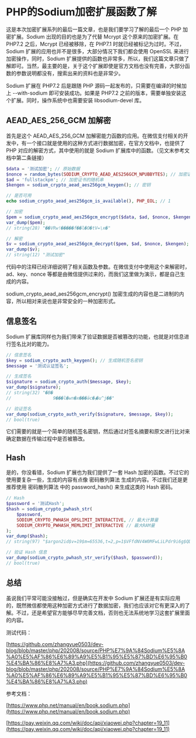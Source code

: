 # PHP的Sodium加密扩展函数了解

这是本次加密扩展系列的最后一篇文章，也是我们要学习了解的最后一个 PHP 加密扩展。Sodium 出现的目的也是为了代替 Mcrypt 这个原来的加密扩展。在 PHP7.2 之后，Mcrypt 已经被移除，在 PHP7.1 时就已经被标记为过时。不过，Sodium 扩展的应用也并不是很多，大部分情况下我们都会使用 OpenSSL 来进行加密操作，同时，Sodium 扩展提供的函数也非常多，所以，我们这篇文章只做了解即可。当然，最主要的是，关于这个扩展即使是官方文档也没有完善，大部分函数的参数说明都没有，搜索出来的资料也是非常少。

Sodium 扩展在 PHP7.2 后是跟随 PHP 源码一起发布的，只需要在编译的时候加上 --with-sodium 即可安装成功。如果是 PHP7.2 之前的版本，需要单独安装这个扩展。同时，操作系统中也需要安装 libsodium-devel 库。

## AEAD_AES_256_GCM 加解密

首先是这个 AEAD_AES_256_GCM 加解密能力函数的应用。在微信支付相关的开发中，有一个接口就是使用的这种方式进行数据加密，在官方文档中，也提供了 PHP 对应的解密方式，其中使用的就是 Sodium 扩展库中的函数。（见文末参考文档中第二条链接）

```php
$data = '测试加密'; // 原始数据
$nonce = random_bytes(SODIUM_CRYPTO_AEAD_AES256GCM_NPUBBYTES); // 加密证书的随机串,加密证书的随机串
$ad = 'fullstackpm'; // 加密证书的随机串
$kengen = sodium_crypto_aead_aes256gcm_keygen(); // 密钥

// 是否可用
echo sodium_crypto_aead_aes256gcm_is_available(), PHP_EOL; // 1

// 加密
$pem = sodium_crypto_aead_aes256gcm_encrypt($data, $ad, $nonce, $kengen);
var_dump($pem);
// string(28) "��VRw!�����f��l�O�tV=\x�"

// 解密
$v = sodium_crypto_aead_aes256gcm_decrypt($pem, $ad, $nonce, $kengen);
var_dump($v);
// string(12) "测试加密"
```

代码中的注释已经详细说明了相关函数及参数。在微信支付中使用这个来解密时，ad、key、nonce 等都是由微信提供过来的，而我们这里做为演示，都是自己生成的内容。

sodium_crypto_aead_aes256gcm_encrypt() 加密生成的内容也是二进制的内容，所以相对来说也是非常安全的一种加密形式。

## 信息签名

Sodium 扩展库同样也为我们带来了验证数据是否被篡改的功能，也就是对信息进行签名比对的能力。

```php
// 信息签名
$key = sodium_crypto_auth_keygen(); // 生成随机签名密钥
$message = '测试认证签名';

// 生成签名
$signature = sodium_crypto_auth($message, $key);
var_dump($signature);
// string(32) "�B�
//                9���l�wn�x���ӛc�ܙ�u^j��"

// 验证签名
var_dump(sodium_crypto_auth_verify($signature, $message, $key));
// bool(true)
```

它们需要的就是一个简单的随机签名密钥，然后通过对签名摘要和原文进行比对来确定数据在传输过程中是否被篡改。

## Hash

是的，你没看错，Sodium 扩展也为我们提供了一套 Hash 加密的函数。不过它的使用要复杂一些，生成的内容有点像 密码散列算法 生成的内容。不过我们还是更推荐使用 密码散列算法 中的 password_hash() 来生成这类的 Hash 密码。

```php
// Hash
$password = '测试Hash';
$hash = sodium_crypto_pwhash_str(
    $password,
    SODIUM_CRYPTO_PWHASH_OPSLIMIT_INTERACTIVE, // 最大计算量
    SODIUM_CRYPTO_PWHASH_MEMLIMIT_INTERACTIVE // 最大RAM量
);
var_dump($hash);
// string(97) "$argon2id$v=19$m=65536,t=2,p=1$VFfdNV4W0MFwLiLPdr9i6g$QDmd5sQToZANYTVEkPVTbPvbY7tuf1ALKU3IXrF44R0"

// 验证 Hash 信息
var_dump(sodium_crypto_pwhash_str_verify($hash, $password));
// bool(true)
```

## 总结

虽说我们平常可能没接触过，但是确实在开发中 Sodium 扩展还是有实际应用的，既然微信都使用这种加密方式进行了数据加密，我们也应该对它有更深入的了解。不过，还是希望官方能够尽早完善文档，否则也无法系统地学习这套扩展里面的内容。

测试代码：

[https://github.com/zhangyue0503/dev-blog/blob/master/php/202008/source/PHP%E7%9A%84Sodium%E5%8A%A0%E5%AF%86%E6%89%A9%E5%B1%95%E5%87%BD%E6%95%B0%E4%BA%86%E8%A7%A3.php](https://github.com/zhangyue0503/dev-blog/blob/master/php/202008/source/PHP%E7%9A%84Sodium%E5%8A%A0%E5%AF%86%E6%89%A9%E5%B1%95%E5%87%BD%E6%95%B0%E4%BA%86%E8%A7%A3.php)

参考文档：

[https://www.php.net/manual/en/book.sodium.php](https://www.php.net/manual/en/book.sodium.php)

[https://pay.weixin.qq.com/wiki/doc/api/xiaowei.php?chapter=19_11](https://pay.weixin.qq.com/wiki/doc/api/xiaowei.php?chapter=19_11)